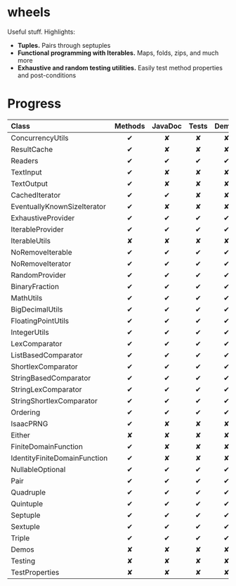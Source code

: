 wheels
======

Useful stuff. Highlights:
* <b>Tuples.</b> Pairs through septuples
* <b>Functional programming with Iterables.</b> Maps, folds, zips, and much more
* <b>Exhaustive and random testing utilities.</b> Easily test method properties and post-conditions 

Progress
========

| Class                        | Methods | JavaDoc | Tests | Demos | Properties |
|:---------------------------- |:-------:|:-------:|:-----:|:-----:|:----------:|
| ConcurrencyUtils             | ✔       | ✘       | ✘     | ✘     | ✘          |
| ResultCache                  | ✔       | ✘       | ✘     | ✘     | ✘          |
| Readers                      | ✔       | ✔       | ✔     | ✔     | ✔          |
| TextInput                    | ✔       | ✘       | ✘     | ✘     | ✘          |
| TextOutput                   | ✔       | ✘       | ✘     | ✘     | ✘          |
| CachedIterator               | ✔       | ✔       | ✘     | ✘     | ✘          |
| EventuallyKnownSizeIterator  | ✔       | ✘       | ✘     | ✘     | ✘          |
| ExhaustiveProvider           | ✔       | ✔       | ✔     | ✔     | ✔          |
| IterableProvider             | ✔       | ✔       | ✔     | ✔     | ✔          |
| IterableUtils                | ✘       | ✘       | ✘     | ✘     | ✘          |
| NoRemoveIterable             | ✔       | ✔       | ✔     | ✔     | ✔          |
| NoRemoveIterator             | ✔       | ✔       | ✔     | ✔     | ✔          |
| RandomProvider               | ✔       | ✔       | ✔     | ✔     | ✔          |
| BinaryFraction               | ✔       | ✔       | ✔     | ✔     | ✔          |
| MathUtils                    | ✔       | ✔       | ✔     | ✔     | ✔          |
| BigDecimalUtils              | ✔       | ✔       | ✔     | ✔     | ✔          |
| FloatingPointUtils           | ✔       | ✔       | ✔     | ✔     | ✔          |
| IntegerUtils                 | ✔       | ✔       | ✔     | ✔     | ✔          |
| LexComparator                | ✔       | ✔       | ✔     | ✔     | ✔          |
| ListBasedComparator          | ✔       | ✔       | ✔     | ✔     | ✔          |
| ShortlexComparator           | ✔       | ✔       | ✔     | ✔     | ✔          |
| StringBasedComparator        | ✔       | ✔       | ✔     | ✔     | ✔          |
| StringLexComparator          | ✔       | ✔       | ✔     | ✔     | ✔          |
| StringShortlexComparator     | ✔       | ✔       | ✔     | ✔     | ✔          |
| Ordering                     | ✔       | ✔       | ✔     | ✔     | ✔          |
| IsaacPRNG                    | ✔       | ✘       | ✘     | ✘     | ✘          |
| Either                       | ✘       | ✘       | ✘     | ✘     | ✘          |
| FiniteDomainFunction         | ✔       | ✘       | ✘     | ✘     | ✘          |
| IdentityFiniteDomainFunction | ✔       | ✘       | ✘     | ✘     | ✘          |
| NullableOptional             | ✔       | ✔       | ✔     | ✔     | ✔          |
| Pair                         | ✔       | ✔       | ✔     | ✔     | ✔          |
| Quadruple                    | ✔       | ✔       | ✔     | ✔     | ✔          |
| Quintuple                    | ✔       | ✔       | ✔     | ✔     | ✔          |
| Septuple                     | ✔       | ✔       | ✔     | ✔     | ✔          |
| Sextuple                     | ✔       | ✔       | ✔     | ✔     | ✔          |
| Triple                       | ✔       | ✔       | ✔     | ✔     | ✔          |
| Demos                        | ✘       | ✘       | ✘     | ✘     | ✘          |
| Testing                      | ✘       | ✘       | ✘     | ✘     | ✘          |
| TestProperties               | ✘       | ✘       | ✘     | ✘     | ✘          |

